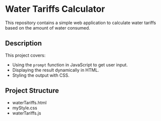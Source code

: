 # Water Tariffs Calculator

This repository contains a simple web application to calculate water tariffs based on the amount of water consumed.

## Description

This project covers:
- Using the `prompt` function in JavaScript to get user input.
- Displaying the result dynamically in HTML.
- Styling the output with CSS.

## Project Structure

- waterTariffs.html
- myStyle.css
- waterTariffs.js